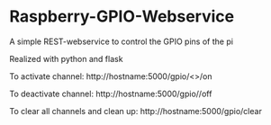 # Raspberry-GPIO-Webservice
A simple REST-webservice to control the GPIO pins of the pi 

Realized with python and flask

To activate channel: http://hostname:5000/gpio/<<channel>>/on

To deactivate channel: http://hostname:5000/gpio/<channel>/off

To clear all channels and clean up: http://hostname:5000/gpio/clear
